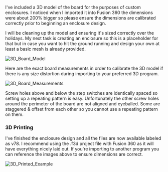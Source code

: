 I've included a 3D model of the board for the purposes of custom enclosures. I noticed when I imported it into Fusion 360 the dimensions were about 200% bigger so please ensure the dimensions are calibrated correctly prior to beginning an enclosure design.

I will be cleaning up the model and ensuring it's sized correctly over the holidays. My next task is creating an enclosure so this is a placeholder for that but in case you want to hit the ground running and design your own at least a basic mesh is already provided.



![3D_Board_Model](https://user-images.githubusercontent.com/49322231/208705971-183dd22f-364e-4bf3-b1e0-4708da1949fe.PNG)

Here are the exact board measurements in order to calibrate the 3D model if there is any size distortion during importing to your preferred 3D program.

![3D_Board_Measurements](https://user-images.githubusercontent.com/49322231/208709340-6aa31d6b-edfb-4e19-a8d4-53920d4a7a2a.PNG)

Screw holes above and below the step switches are identically spaced so setting up a repeating pattern is easy. Unfortunately the other screw holes around the perimeter of the board are not aligned and eyeballed. Some are staggered & offset from each other so you cannot use a repeating pattern on them.

### 3D Printing
I've finished the enclosure design and all the files are now available labeled as v78. I recommend using the .f3d project file with Fusion 360 as it will have everything nicely laid out.  If you're importing to another program you can reference the images above to ensure dimensions are correct.

![3D_Printed_Example](https://user-images.githubusercontent.com/49322231/215490344-967efdb4-6e82-4529-a550-db68246c6ab8.jpg)

